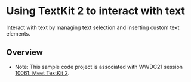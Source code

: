 # Using TextKit 2 to interact with text

Interact with text by managing text selection and inserting custom text elements.

## Overview

- Note: This sample code project is associated with WWDC21 session [10061: Meet TextKit 2](https://developer.apple.com/wwdc21/10061/).
